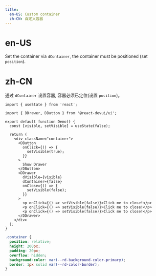 ```yaml
---
title:
  en-US: Custom container
  zh-CN: 自定义容器
---
```


# en-US

Set the container via `dContainer`, the container must be positioned (set `position`).

# zh-CN

通过 `dContainer` 设置容器, 容器必须已定位(设置 `position`)。

```tsx
import { useState } from 'react';

import { DDrawer, DButton } from '@react-devui/ui';

export default function Demo() {
  const [visible, setVisible] = useState(false);

  return (
    <div className="container">
      <DButton
        onClick={() => {
          setVisible(true);
        }}
      >
        Show Drawer
      </DButton>
      <DDrawer
        dVisible={visible}
        dContainer={false}
        onClose={() => {
          setVisible(false);
        }}
      >
        <p onClick={() => setVisible(false)}>Click me to close!</p>
        <p onClick={() => setVisible(false)}>Click me to close!</p>
        <p onClick={() => setVisible(false)}>Click me to close!</p>
      </DDrawer>
    </div>
  );
}
```

```scss
.container {
  position: relative;
  height: 200px;
  padding: 20px;
  overflow: hidden;
  background-color: var(--rd-background-color-primary);
  border: 1px solid var(--rd-color-border);
}
```
